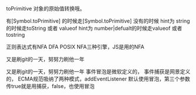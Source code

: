 toPrimitive 对象的原始值转换哦。

有[Symbol.toPrimitive] 的时候走[Symbol.toPrimitive]
没有的时候
hint为 string的时候走toString 或者 valueof
hint为 number|defualt的时候走valueof 或者 tostring

正则表达式有NFA DFA POSIX NFA三种引擎，JS是用的NFA

又是刷git的一天，努努力刷他一年

又是刷git的一天，努努力刷他一年
事件冒泡是微软定义的，
事件捕获是网景定义的，
ECMA规范吸纳了两种模式，addEventListener 默认使用冒泡，第三个参数传true就是用捕获，false，也使用冒泡

